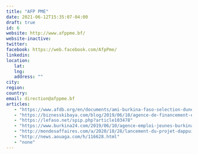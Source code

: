 ```yaml
---
title: "AFP PME"
date: 2021-06-12T15:35:07-04:00
draft: true
id: 6
website: http://www.afppme.bf/
website-inactive: 
twitter: 
facebook: https://web.facebook.com/AfpPme/
linkedin: 
location: 
   lat: 
   lng: 
   address: ""
city: 
region: 
country: 
email: direction@afppme.bf
articles:
   - "https://www.afdb.org/en/documents/ami-burkina-faso-selection-dune-firme-pour-une-assistance-technique-en-vue-de-la-consolidation-du-dispositif-dincubation-et-de-la-formation-des-formateurs-de-lagence-de-financement-et-de-promotion-des-petites-et-moyennes-entreprises-afp-pme"
   - "https://biznesskibaya.com/blog/2019/06/10/agence-de-financement-et-de-promotion-des-petites-et-moyennes-entreprises-afp-pme-financer-soutenir-et-valoriser-le-savoir-faire-local/"
   - "https://lefaso.net/spip.php?article103478"
   - "https://www.burkina24.com/2019/06/10/agence-emploi-jeunes-burkina-de-financement-des-pme-306-jeunes-outilles-sur-le-concept-entreprendre-a-partir-de-zero-franc/"
   - "http://mondesaffaires.com/a/2020/10/28/lancement-du-projet-dappui-a-lentrepreneuriat-de-la-diaspora-du-burkina-faso-paed-bf-www-diasporaburkina-bf/"
   - "http://news.aouaga.com/h/116628.html"
   - "none"
---
```


